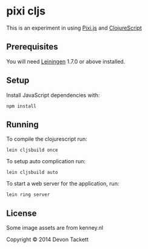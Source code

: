 # pixi cljs

This is an experiment in using [Pixi.js](http://www.pixijs.com/) and [ClojureScript](http://clojurescript.com/)

## Prerequisites

You will need [Leiningen][1] 1.7.0 or above installed.

[1]: https://github.com/technomancy/leiningen

## Setup

Install JavaScript dependencies with:

	npm install

## Running

To compile the clojurescript run:

	lein cljsbuild once

To setup auto complication run:

	lein cljsbuild auto


To start a web server for the application, run:

    lein ring server

## License

Some image assets are from kenney.nl

Copyright © 2014 Devon Tackett
